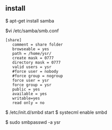 ## install
$ apt-get install samba

$vi /etc/samba/smb.conf
```
[share]
   comment = share folder
   browseable = yes 
   path = /home/ysr/
   create mask = 0777
   directory mask = 0777
   valid users = ysr 
   #force user = nobody
   #force group = nogroup
   force user = ysr 
   force group = ysr 
   public = yes 
   available = yes 
   writable=yes
   read only = no
```
$ /etc/init.d/smbd start
$ systecml enable smbd

$ sudo smbpasswd -a ysr
